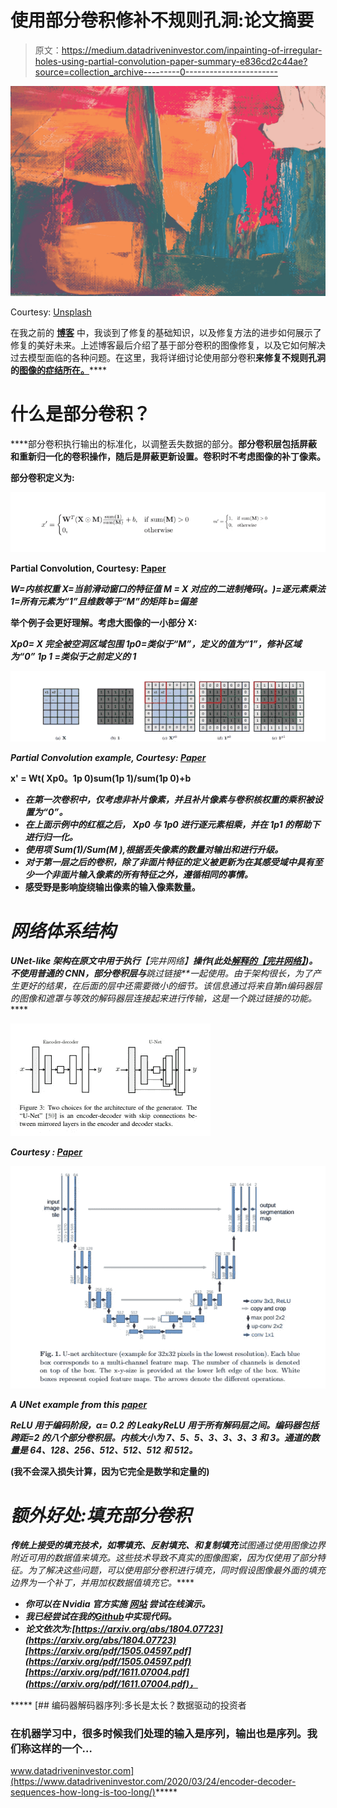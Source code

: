 # 使用部分卷积修补不规则孔洞:论文摘要

> 原文：<https://medium.datadriveninvestor.com/inpainting-of-irregular-holes-using-partial-convolution-paper-summary-e836cd2c44ae?source=collection_archive---------0----------------------->

![](img/f7fe8b53a917dae180c85755099a2ab3.png)

Courtesy: [Unsplash](https://unsplash.com/s/photos/abstract)

在我之前的 [**博客**](https://medium.com/analytics-vidhya/image-inpainting-and-its-evolution-a-brief-discussion-ae1d42431308) 中，我谈到了修复的基础知识，以及修复方法的进步如何展示了修复的美好未来。上述博客最后介绍了基于部分卷积的图像修复，以及它如何解决过去模型面临的各种问题。在这里，我将详细讨论使用部分卷积**来修复不规则孔洞的**[**图像的症结所在。**](https://arxiv.org/pdf/1804.07723.pdf)****

# ****什么是部分卷积？****

****部分卷积执行输出的标准化，以调整丢失数据的部分。**部分卷积层包括屏蔽和重新归一化的卷积操作，随后是屏蔽更新设置。**卷积时不考虑图像的补丁像素。****

****部分卷积定义为:****

****![](img/7496d576fb8357ff070faf003d9d43bc.png)****

****Partial Convolution, Courtesy: [Paper](https://arxiv.org/pdf/1804.07723.pdf)****

*****W=内核权重
X=当前滑动窗口的特征值
M = X
对应的二进制掩码(。)=逐元素乘法
1=所有元素为“1”且维数等于“M”的矩阵
b=偏差*****

****举个例子会更好理解。考虑大图像的一小部分 X:****

*****Xp0= X 完全被空洞区域包围
1p0=类似于“M”，定义的值为“1”，修补区域为“0”
1p 1 =类似于之前定义的* ***1*******

*****![](img/74a651c771e044b694161288781e3b0e.png)*****

*****Partial Convolution example, Courtesy: [Paper](https://arxiv.org/pdf/1811.11718.pdf)*****

********x' = Wt( Xp0。1p 0)sum(1p 1)/sum(1p 0)+b********

*   *****在第一次卷积中，仅考虑非补片像素，并且补片像素与卷积核权重的乘积被设置为“0”。*****
*   *****在上面示例中的红框之后， **Xp0** 与 **1p0** 进行逐元素相乘，并在 **1p1 的帮助下进行归一化。*******
*   *****使用项 **Sum(1)/Sum(M ),根据丢失像素的数量对输出和进行升级。*******
*   *****对于第一层之后的卷积，除了非面片特征的定义被更新为在其感受域中具有至少一个非面片输入像素的所有特征之外，遵循相同的事情。*****
*   ********感受野是影响旋绕输出像素的输入像素数量。********

# *****网络体系结构*****

*******UNet-like** 架构在原文中用于执行**【完井网络】**操作(此处[解释的【完井网络】](https://medium.com/analytics-vidhya/image-inpainting-and-its-evolution-a-brief-discussion-ae1d42431308))。不使用普通的 CNN，部分卷积层与**跳过链接**一起使用。由于架构很长，为了产生更好的结果，在后面的层中还需要微小的细节。该信息通过将来自第*n*编码器层的图像和遮罩与等效的解码器层连接起来进行传输，这是一个跳过链接的功能。*****

*****![](img/379463fb7245e6d5a195c2316ac4dfc2.png)*****

*****Courtesy : [Paper](https://arxiv.org/pdf/1611.07004.pdf)*****

*****![](img/e4e99a2c071889bf2ddde41b25d4b888.png)*****

*****A UNet example from this [paper](https://arxiv.org/pdf/1505.04597.pdf)*****

*****ReLU 用于编码阶段，α= 0.2 的 LeakyReLU 用于所有解码层之间。编码器包括跨距=2 的八个部分卷积层。内核大小为 7、5、5、3、3、3、3 和 3。通道的数量是 64、128、256、512、512、512 和 512。*****

******(我不会深入损失计算，因为它完全是数学和定量的)******

# *****额外好处:填充部分卷积*****

*****传统上接受的填充技术，如**零填充、反射填充、**和**复制填充**试图通过使用图像边界附近可用的数据值来填充。这些技术导致不真实的图像图案，因为仅使用了部分特征。为了解决这些问题，可以使用部分卷积进行填充，同时假设图像最外面的填充边界为一个补丁，并用加权数据值填充它。*****

*   ******你可以在 Nvidia 官方实施* [*网站*](https://www.nvidia.com/research/inpainting/) *尝试在线演示。******
*   ******我已经尝试在我的*[*Github*](https://github.com/Bunnyyyyy/PConv-Keras/blob/master/Mytest.py)*中实现代码。******
*   ******论文依次为:*[https://arxiv.org/abs/1804.07723](https://arxiv.org/abs/1804.07723)[https://arxiv.org/pdf/1505.04597.pdf](https://arxiv.org/pdf/1505.04597.pdf)[https://arxiv.org/pdf/1611.07004.pdf](https://arxiv.org/pdf/1611.07004.pdf)，*****

*****[](https://www.datadriveninvestor.com/2020/03/24/encoder-decoder-sequences-how-long-is-too-long/) [## 编码器解码器序列:多长是太长？数据驱动的投资者

### 在机器学习中，很多时候我们处理的输入是序列，输出也是序列。我们称这样的一个…

www.datadriveninvestor.com](https://www.datadriveninvestor.com/2020/03/24/encoder-decoder-sequences-how-long-is-too-long/)*****